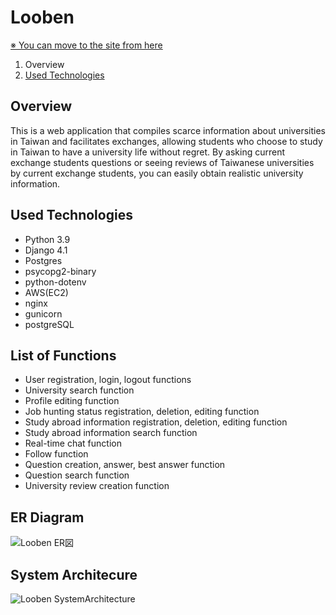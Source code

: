 # Looben

[※ You can move to the site from here](http://looben.org)  

1. Overview
2. [Used Technologies](#使用技術)


## Overview
This is a web application that compiles scarce information about universities in Taiwan and facilitates exchanges, allowing students who choose to study in Taiwan to have a university life without regret. By asking current exchange students questions or seeing reviews of Taiwanese universities by current exchange students, you can easily obtain realistic university information.


## Used Technologies
- Python 3.9
- Django 4.1
- Postgres
- psycopg2-binary
- python-dotenv
- AWS(EC2)
- nginx
- gunicorn
- postgreSQL

## List of Functions
- User registration, login, logout functions
- University search function
- Profile editing function
- Job hunting status registration, deletion, editing function
- Study abroad information registration, deletion, editing function
- Study abroad information search function
- Real-time chat function
- Follow function
- Question creation, answer, best answer function
- Question search function
- University review creation function

## ER Diagram
![Looben ER図](https://user-images.githubusercontent.com/96579474/233837300-fac1870a-ff00-4b40-855d-85444e20c891.png)

## System Architecure
![Looben SystemArchitecture](https://user-images.githubusercontent.com/96579474/233837318-9a045687-5b8a-409a-acad-88b3439c020f.png)
